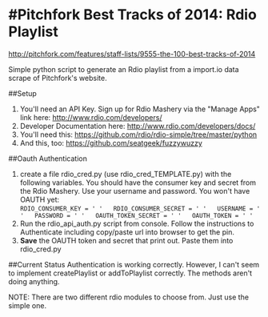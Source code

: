 #Pitchfork Best Tracks of 2014: Rdio Playlist
==========================
http://pitchfork.com/features/staff-lists/9555-the-100-best-tracks-of-2014

Simple python script to generate an Rdio playlist from a import.io data scrape of Pitchfork's website.

##Setup
1. You'll need an API Key. Sign up for Rdio Mashery via the "Manage Apps" link here: http://www.rdio.com/developers/
2. Developer Documentation here: http://www.rdio.com/developers/docs/
3. You'll need this: https://github.com/rdio/rdio-simple/tree/master/python
4. And this, too: https://github.com/seatgeek/fuzzywuzzy

##Oauth Authentication
1. create a file rdio_cred.py (use rdio_cred_TEMPLATE.py) with the following variables. You should have the consumer key and secret from the Rdio Mashery. Use your username and password. You won't have OAUTH yet:  
`RDIO_CONSUMER_KEY = ' '  
RDIO_CONSUMER_SECRET = ' '  
USERNAME = ' '  
PASSWORD = ' '  
OAUTH_TOKEN_SECRET = ' '  
OAUTH_TOKEN = ' '`
2. Run the rdio_api_auth.py script from console. Follow the instructions to Authenticate including copy/paste url into browser to get the pin.
3. **Save** the OAUTH token and secret that print out. Paste them into rdio_cred.py

##Current Status
Authentication is working correctly. However, I can't seem to implement createPlaylist or addToPlaylist correctly. The methods aren't doing anything.

NOTE: There are two different rdio modules to choose from. Just use the simple one.

